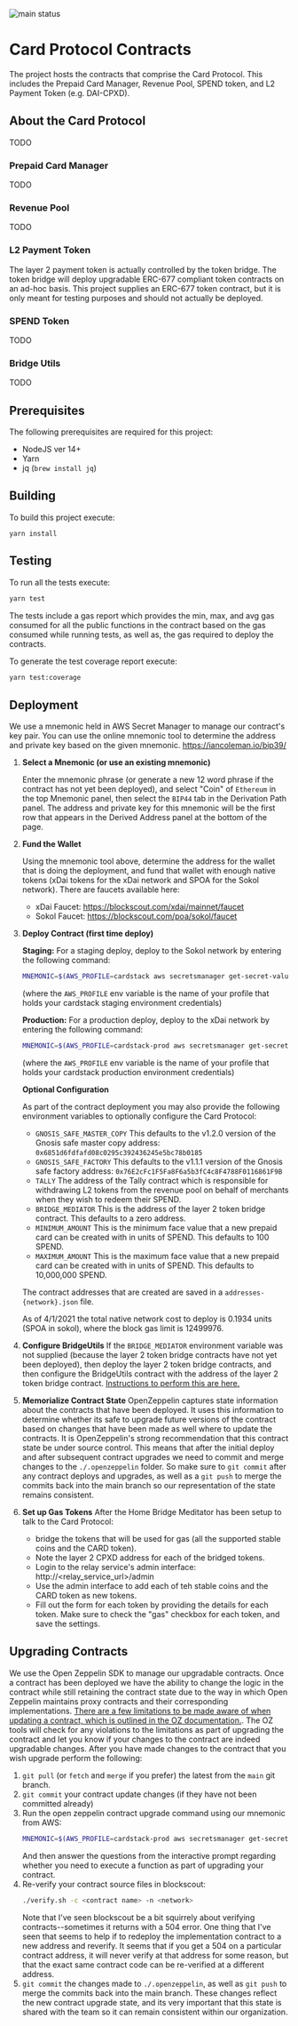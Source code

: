 ![main status](https://github.com/cardstack/card-protocol-xdai/actions/workflows/main.yml/badge.svg)
# Card Protocol Contracts
The project hosts the contracts that comprise the Card Protocol. This includes the Prepaid Card Manager, Revenue Pool, SPEND token, and L2 Payment Token (e.g. DAI-CPXD).

## About the Card Protocol
TODO

### Prepaid Card Manager
TODO

### Revenue Pool
TODO

### L2 Payment Token
The layer 2 payment token is actually controlled by the token bridge. The token bridge will deploy upgradable ERC-677 compliant token contracts on an ad-hoc basis. This project supplies an ERC-677 token contract, but it is only meant for testing purposes and should not actually be deployed.

### SPEND Token
TODO

### Bridge Utils
TODO

## Prerequisites
The following prerequisites are required for this project:
- NodeJS ver 14+
- Yarn
- jq (`brew install jq`)

## Building
To build this project execute:
```
yarn install
```

## Testing
To run all the tests execute:
```sh
yarn test
```

The tests include a gas report which provides the min, max, and avg gas consumed for all the public functions in the contract based on the gas consumed while running tests, as well as, the gas required to deploy the contracts.

To generate the test coverage report execute:
```sh
yarn test:coverage
```

## Deployment
We use a mnemonic held in AWS Secret Manager to manage our contract's key pair. You can use the online mnemonic tool to determine the address and private key based on the given mnemonic. https://iancoleman.io/bip39/

1. **Select a Mnemonic (or use an existing mnemonic)**

    Enter the mnemonic phrase (or generate a new 12 word phrase if the contract has not yet been deployed), and select "Coin" of `Ethereum` in the top Mnemonic panel, then select the `BIP44` tab in the Derivation Path panel. The address and private key for this mnemonic will be the first row that appears in the Derived Address panel at the bottom of the page.

2. **Fund the Wallet**

   Using the mnemonic tool above, determine the address for the wallet that is doing the deployment, and fund that wallet with enough native tokens (xDai tokens for the xDai network and SPOA for the Sokol network). There are faucets available here:

   - xDai Faucet: https://blockscout.com/xdai/mainnet/faucet
   - Sokol Faucet: https://blockscout.com/poa/sokol/faucet

3. **Deploy Contract (first time deploy)**

    **Staging:**
    For a staging deploy, deploy to the Sokol network by entering the following command:
    ```sh
    MNEMONIC=$(AWS_PROFILE=cardstack aws secretsmanager get-secret-value --secret-id=staging_card_protocol_mnemonic --region=us-east-1 | jq -r '.SecretString') yarn deploy:sokol
    ```
    (where the `AWS_PROFILE` env variable is the name of your profile that holds your cardstack staging environment credentials)

    **Production:**
    For a production deploy, deploy to the xDai network by entering the following command:
    ```sh
    MNEMONIC=$(AWS_PROFILE=cardstack-prod aws secretsmanager get-secret-value --secret-id=production_card_protocol_mnemonic --region=ap-southeast-1 | jq -r '.SecretString') yarn deploy:xdai
    ```
    (where the `AWS_PROFILE` env variable is the name of your profile that holds your cardstack production environment credentials)

    **Optional Configuration**

    As part of the contract deployment you may also provide the following environment variables to optionally configure the Card Protocol:
    - `GNOSIS_SAFE_MASTER_COPY` This defaults to the v1.2.0 version of the Gnosis safe master copy address: `0x6851d6fdfafd08c0295c392436245e5bc78b0185`
    - `GNOSIS_SAFE_FACTORY` This defaults to the v1.1.1 version of the Gnosis safe factory address: `0x76E2cFc1F5Fa8F6a5b3fC4c8F4788F0116861F9B`
    - `TALLY` The address of the Tally contract which is responsible for withdrawing L2 tokens from the revenue pool on behalf of merchants when they wish to redeem their SPEND.
    - `BRIDGE_MEDIATOR` This is the address of the layer 2 token bridge contract. This defaults to a zero address.
    - `MINIMUM_AMOUNT` This is the minimum face value that a new prepaid card can be created with in units of SPEND. This defaults to 100 SPEND.
    - `MAXIMUM_AMOUNT` This is the maximum face value that a new prepaid card can be created with in units of SPEND. This defaults to 10,000,000 SPEND.

    The contract addresses that are created are saved in a `addresses-{network}.json` file.

    As of 4/1/2021 the total native network cost to deploy is 0.1934 units (SPOA in sokol), where the block gas limit is 12499976.

4. **Configure BridgeUtils**
   If the `BRIDGE_MEDIATOR` environment variable was not supplied (because the layer 2 token bridge contracts have not yet been deployed), then deploy the layer 2 token bridge contracts, and then configure the BridgeUtils contract with the address of the layer 2 token bridge contract. [Instructions to perform this are here.](./OPERATIONS.md#bridge-utils)

5. **Memorialize Contract State**
   OpenZeppelin captures state information about the contracts that have been deployed. It uses this information to determine whether its safe to upgrade future versions of the contract based on changes that have been made as well where to update the contracts. It is OpenZeppelin's strong recommendation that this contract state be under source control. This means that after the initial deploy and after subsequent contract upgrades we need to commit and merge changes to the `./.openzeppelin` folder. So make sure to `git commit` after any contract deploys and upgrades, as well as a `git push` to merge the commits back into the main branch so our representation of the state remains consistent.

6. **Set up Gas Tokens**
   After the Home Bridge Meditator has been setup to talk to the Card Protocol:
   - bridge the tokens that will be used for gas (all the supported stable coins and the CARD token).
   - Note the layer 2 CPXD address for each of the bridged tokens.
   - Login to the relay service's admin interface: http://<relay_service_url>/admin
   - Use the admin interface to add each of teh stable coins and the CARD token as new tokens.
   - Fill out the form for each token by providing the details for each token. Make sure to check the "gas" checkbox for each token, and save the settings.

## Upgrading Contracts
We use the Open Zeppelin SDK to manage our upgradable contracts. Once a contract has been deployed we have the ability to change the logic in the contract while still retaining the contract state due to the way in which Open Zeppelin maintains proxy contracts and their corresponding implementations. [There are a few limitations to be made aware of when updating a contract, which is outlined in the OZ documentation.](https://docs.openzeppelin.com/upgrades-plugins/1.x/writing-upgradeable#modifying-your-contracts). The OZ tools will check for any violations to the limitations as part of upgrading the contract and let you know if your changes to the contract are indeed upgradable changes. After you have made changes to the contract that you wish upgrade perform the following:
1. `git pull` (or `fetch` and `merge` if you prefer) the latest from the `main` git branch.
2. `git commit` your contract update changes (if they have not been committed already)
3. Run the open zeppelin contract upgrade command using our mnemonic from AWS:
   ```sh
   MNEMONIC=$(AWS_PROFILE=cardstack-prod aws secretsmanager get-secret-value --secret-id=production_card_protocol_mnemonic --region=ap-southeast-1 | jq -r '.SecretString') oz upgrade <contract name> --network <network>
   ```
   And then answer the questions from the interactive prompt regarding whether you need to execute a function as part of upgrading your contract.
4. Re-verify your contract source files in blockscout:
   ```sh
   ./verify.sh -c <contract name> -n <network>
   ```
   Note that I've seen blockscout be a bit squirrely about verifying contracts--sometimes it returns with a 504 error. One thing that I've seen that seems to help if to redeploy the implementation contract to a new address and reverify. It seems that if you get a 504 on a particular contract address, it will never verify at that address for some reason, but that the exact same contract code can be re-verified at a different address.
5. `git commit` the changes made to `./.openzeppelin`, as well as `git push` to merge the commits back into the main branch. These changes reflect the new contract upgrade state, and its very important that this state is shared with the team so it can remain consistent within our organization.

##
